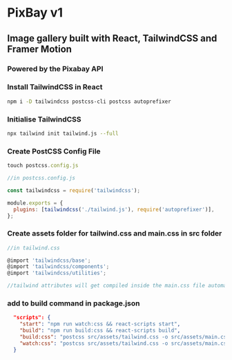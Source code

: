 # PixBay v1

## Image gallery built with React, TailwindCSS and Framer Motion

### Powered by the Pixabay API


### Install TailwindCSS in React
```sh
npm i -D tailwindcss postcss-cli postcss autoprefixer

```

### Initialise TailwindCSS
```sh
npx tailwind init tailwind.js --full
```

### Create PostCSS Config File
```javascript
touch postcss.config.js

//in postcss.config.js

const tailwindcss = require('tailwindcss');

module.exports = {
  plugins: [tailwindcss('./tailwind.js'), require('autoprefixer')],
};
```

### Create assets folder for tailwind.css and main.css in src folder
```javascript
//in tailwind.css

@import 'tailwindcss/base';
@import 'tailwindcss/components';
@import 'tailwindcss/utilities';

//tailwind attributes will get compiled inside the main.css file automatically
```

### add to build command in package.json
```json
  "scripts": {
    "start": "npm run watch:css && react-scripts start",
    "build": "npm run build:css && react-scripts build",
    "build:css": "postcss src/assets/tailwind.css -o src/assets/main.css",
    "watch:css": "postcss src/assets/tailwind.css -o src/assets/main.css"
  }
```